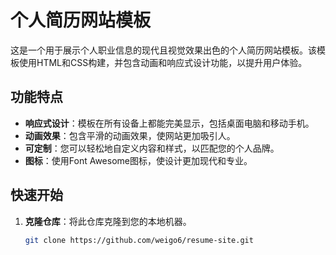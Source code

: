 # 个人简历网站模板

这是一个用于展示个人职业信息的现代且视觉效果出色的个人简历网站模板。该模板使用HTML和CSS构建，并包含动画和响应式设计功能，以提升用户体验。

## 功能特点

- **响应式设计**：模板在所有设备上都能完美显示，包括桌面电脑和移动手机。
- **动画效果**：包含平滑的动画效果，使网站更加吸引人。
- **可定制**：您可以轻松地自定义内容和样式，以匹配您的个人品牌。
- **图标**：使用Font Awesome图标，使设计更加现代和专业。

## 快速开始

1. **克隆仓库**：将此仓库克隆到您的本地机器。
   ```bash
   git clone https://github.com/weigo6/resume-site.git